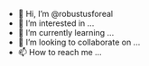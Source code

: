- 👋 Hi, I’m @robustusforeal
- 👀 I’m interested in ...
- 🌱 I’m currently learning ...
- 💞️ I’m looking to collaborate on ...
- 📫 How to reach me ...

<!---
robustusforeal/robustusforeal is a ✨ special ✨ repository because its `README.md` (this file) appears on your GitHub profile.
You can click the Preview link to take a look at your changes.
--->

